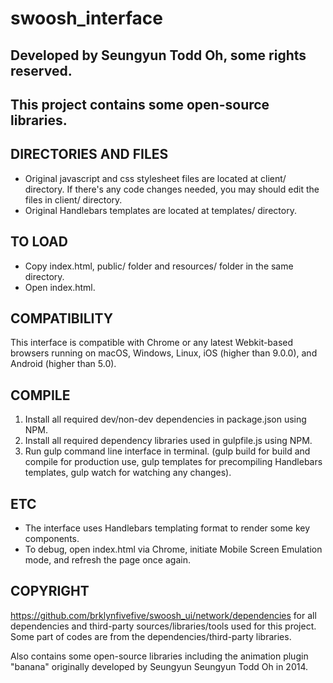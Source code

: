 # swoosh_interface
## Developed by Seungyun Todd Oh, some rights reserved.
## This project contains some open-source libraries.

## DIRECTORIES AND FILES

* Original javascript and css stylesheet files are located at client/ directory. If there's any code changes needed, you may should edit the files in client/ directory.
* Original Handlebars templates are located at templates/ directory.

## TO LOAD

* Copy index.html, public/ folder and resources/ folder in the same directory.
* Open index.html.

## COMPATIBILITY

This interface is compatible with Chrome or any latest Webkit-based browsers running on macOS, Windows, Linux, iOS (higher than 9.0.0), and Android (higher than 5.0).

## COMPILE

1. Install all required dev/non-dev dependencies in package.json using NPM.
2. Install all required dependency libraries used in gulpfile.js using NPM.
3. Run gulp command line interface in terminal. (gulp build for build and compile for production use, gulp templates for precompiling Handlebars templates, gulp watch for watching any changes).

## ETC

* The interface uses Handlebars templating format to render some key components.
* To debug, open index.html via Chrome, initiate Mobile Screen Emulation mode, and refresh the page once again.

## COPYRIGHT

https://github.com/brklynfivefive/swoosh_ui/network/dependencies for all dependencies and third-party sources/libraries/tools used for this project. Some part of codes are from the dependencies/third-party libraries.

Also contains some open-source libraries including the animation plugin "banana" originally developed by Seungyun Seungyun Todd Oh in 2014.